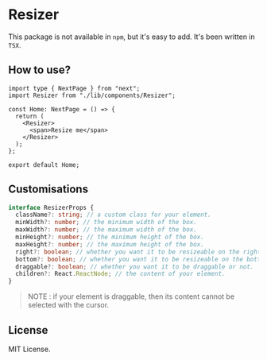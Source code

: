 # Resizer

This package is not available in `npm`, but it's easy to add. It's been written in `TSX`.

## How to use?

```tsx
import type { NextPage } from "next";
import Resizer from "./lib/components/Resizer";

const Home: NextPage = () => {
  return (
    <Resizer>
      <span>Resize me</span>
    </Resizer>
  );
};

export default Home;
```

## Customisations

```ts
interface ResizerProps {
  className?: string; // a custom class for your element.
  minWidth?: number; // the minimum width of the box.
  maxWidth?: number; // the maximum width of the box.
  minHeight?: number; // the minimum height of the box.
  maxHeight?: number; // the maximum height of the box.
  right?: boolean; // whether you want it to be resizeable on the right side or not. True by default.
  bottom?: boolean; // whether you want it to be resizeable on the bottom side or not. True by default.
  draggable?: boolean; // whether you want it to be draggable or not.
  children?: React.ReactNode; // the content of your element.
}
```

> NOTE : if your element is draggable, then its content cannot be selected with the cursor.

## License

MIT License.